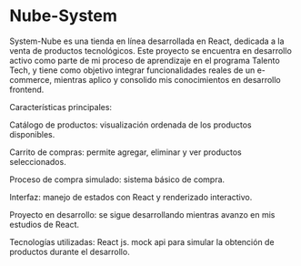 # Nube-System


System-Nube es una tienda en línea desarrollada en React, dedicada a la venta de productos tecnológicos.
Este proyecto se encuentra en desarrollo activo como parte de mi proceso de aprendizaje en el programa Talento Tech, y tiene como objetivo integrar funcionalidades reales de un e-commerce, mientras aplico y consolido mis conocimientos en desarrollo frontend.

Características principales:

Catálogo de productos: visualización ordenada de los productos disponibles.

Carrito de compras: permite agregar, eliminar y ver productos seleccionados.

Proceso de compra simulado: sistema básico de compra.

Interfaz: manejo de estados con React y renderizado interactivo.

Proyecto en desarrollo: se sigue desarrollando mientras avanzo en mis estudios de React.

Tecnologías utilizadas:
React js.
mock api para simular la obtención de productos durante el desarrollo.
